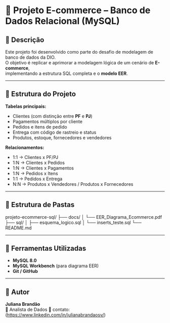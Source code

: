 # 🛒 Projeto E-commerce – Banco de Dados Relacional (MySQL)

## 📘 Descrição
Este projeto foi desenvolvido como parte do desafio de modelagem de banco de dados da DIO.  
O objetivo é replicar e aprimorar a modelagem lógica de um cenário de **E-commerce**,  
implementando a estrutura SQL completa e o **modelo EER**.

---

## 🧱 Estrutura do Projeto

**Tabelas principais:**
- Clientes (com distinção entre **PF** e **PJ**)
- Pagamentos múltiplos por cliente
- Pedidos e itens de pedido
- Entrega com código de rastreio e status
- Produtos, estoque, fornecedores e vendedores

**Relacionamentos:**
- 1:1 → Clientes x PF/PJ  
- 1:N → Clientes x Pedidos  
- 1:N → Clientes x Pagamentos  
- 1:N → Pedidos x Itens  
- 1:1 → Pedidos x Entrega  
- N:N → Produtos x Vendedores / Produtos x Fornecedores  

---

## 🧩 Estrutura de Pastas

projeto-ecommerce-sql/
├── docs/
│ └── EER_Diagrama_Ecommerce.pdf
├── sql/
│ ├── esquema_logico.sql
│ └── inserts_teste.sql
└── README.md

---

## 💾 Ferramentas Utilizadas
- **MySQL 8.0**
- **MySQL Workbench** (para diagrama EER)
- **Git / GitHub**

---

## 🧠 Autor
**Juliana Brandão**  
💼 Analista de Dados 
📧 contato: (https://www.linkedin.com/in/julianabrandaosv/)

